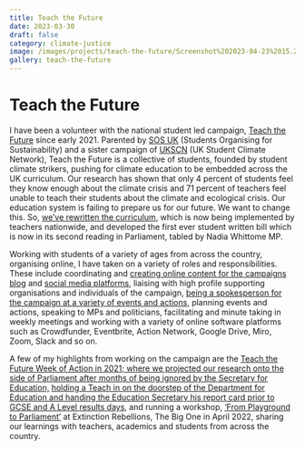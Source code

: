 ```yaml
---
title: Teach the Future
date: 2023-03-30
draft: false
category: climate-justice
image: /images/projects/teach-the-future/Screenshot%202023-04-23%2015.22.34.jpg
gallery: teach-the-future
---
```

# Teach the Future

I have been a volunteer with the national student led campaign, [Teach the Future](https://www.teachthefuture.uk/) since early 2021. Parented by [SOS UK](https://www.sos-uk.org/) (Students Organising for Sustainability) and a sister campaign of [UKSCN](https://ukscn.org/) (UK Student Climate Network), Teach the Future is a collective of students, founded by student climate strikers, pushing for climate education to be embedded across the UK curriculum. Our research has shown that only 4 percent of students feel they know enough about the climate crisis and 71 percent of teachers feel unable to teach their students about the climate and ecological crisis. Our education system is failing to prepare us for our future. We want to change this. So, [we’ve rewritten the curriculum](https://www.teachthefuture.uk/policy), which is now being implemented by teachers nationwide, and developed the first ever student written bill which is now in its second reading in Parliament, tabled by Nadia Whittome MP.

Working with students of a variety of ages from across the country, organising online, I have taken on a variety of roles and responsibilities. These include coordinating and [creating online content for the campaigns blog](https://www.teachthefuture.uk/search?query=Natasha+Pavey) and [social media platforms](https://www.instagram.com/p/CedVeBpur7q/), liaising with high profile supporting organisations and individuals of the campaign, [being a spokesperson for the campaign at a variety of events and actions](https://twitter.com/natashapaveyuk/status/1584840231689543685?s=20), planning events and actions, speaking to MPs and politicians, facilitating and minute taking in weekly meetings and working with a variety of online software platforms such as Crowdfunder, Eventbrite, Action Network, Google Drive, Miro, Zoom, Slack and so on.

A few of my highlights from working on the campaign are the [Teach the Future Week of Action in 2021; where we projected our research onto the side of Parliament after months of being ignored by the Secretary for Education,](https://www.tiktok.com/@_teachthefuture/video/6960708405057146118?is_from_webapp=1&sender_device=pc&web_id=7172671169266402821) [holding a Teach in on the doorstep of the Department for Education and handing the Education Secretary his report card prior to GCSE and A Level results days](https://www.huckmag.com/article/students-gather-to-demand-climate-education-reform), and running a workshop, [‘From Playground to Parliament’](https://www.instagram.com/p/CrSvRV4N3WL/) at Extinction Rebellions, The Big One in April 2022, sharing our learnings with teachers, academics and students from across the country.